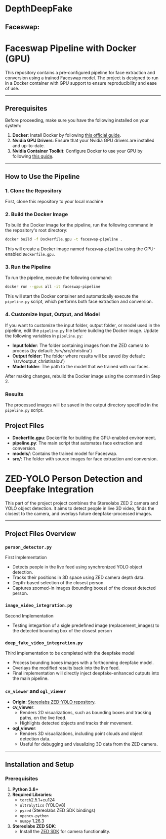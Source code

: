 # DepthDeepFake


## Faceswap:

# Faceswap Pipeline with Docker (GPU)

This repository contains a pre-configured pipeline for face extraction and conversion using a trained Faceswap model. The project is designed to run in a Docker container with GPU support to ensure reproducibility and ease of use.

---

## Prerequisites

Before proceeding, make sure you have the following installed on your system:

1. **Docker**: Install Docker by following [this official guide](https://docs.docker.com/get-docker/).
2. **Nvidia GPU Drivers**: Ensure that your Nvidia GPU drivers are installed and up-to-date.
3. **Nvidia Container Toolkit**: Configure Docker to use your GPU by following [this guide](https://docs.nvidia.com/datacenter/cloud-native/container-toolkit/install-guide.html).

---

## How to Use the Pipeline

### 1. Clone the Repository

First, clone this repository to your local machine

### 2. Build the Docker Image

To build the Docker image for the pipeline, run the following command in the repository's root directory:
```bash
docker build -f Dockerfile.gpu -t faceswap-pipeline .
```

This will create a Docker image named `faceswap-pipeline` using the GPU-enabled `Dockerfile.gpu`.


### 3. Run the Pipeline

To run the pipeline, execute the following command:
```bash
docker run --gpus all -it faceswap-pipeline
```

This will start the Docker container and automatically execute the `pipeline.py` script, which performs both face extraction and conversion.


### 4. Customize Input, Output, and Model

If you want to customize the input folder, output folder, or model used in the pipeline, edit the `pipeline.py` file before building the Docker image. Update the following variables in `pipeline.py`:

- **Input folder**: The folder containing images from the ZED camera to process (by default: /srv/src/christina')
- **Output folder**: The folder where results will be saved (by default: '/srv/output_christinalou') 
- **Model folder**: The path to the model that we trained with our faces.

After making changes, rebuild the Docker image using the command in Step 2.

### Results

The processed images will be saved in the output directory specified in the `pipeline.py` script.

## Project Files

- **Dockerfile.gpu**: Dockerfile for building the GPU-enabled environment.
- **pipeline.py**: The main script that automates face extraction and conversion.
- **models/**: Contains the trained model for Faceswap.
- **src/**: The folder with source images for face extraction and conversion.


# ZED-YOLO Person Detection and Deepfake Integration

This part of the project project combines the Stereolabs ZED 2 camera and YOLO object detection. It aims to detect people in live 3D video, finds the closest to the camera, and overlays future deepfake-processed images.

---

## Project Files Overview

### `person_detector.py`
First Implementation
  - Detects people in the live feed using synchronized YOLO object detection.
  - Tracks their positions in 3D space using ZED camera depth data.
  - Depth-based selection of the closest person.
  - Captures zoomed-in images (bounding boxes) of the closest detected person.

 ### `image_video_integration.py`
 Second Implementation
  - Testing integartion of a sigle predefined image (replacement_images) to the detected bounding box of the closest person

### `deep_fake_video_integration.py`
Third implementation to be completed with the deepfake model
  - Process bounding boxes images with a forthcoming deepfake model.
  - Overlays the modified results back into the live feed.
  - Final implementation will directly inject deepfake-enhanced outputs into the main pipeline.

### `cv_viewer` and `ogl_viewer`
- **Origin**: [Stereolabs ZED-YOLO repository](https://github.com/stereolabs/zed-yolo).
- **cv_viewer**:
  - Renders 2D visualizations, such as bounding boxes and tracking paths, on the live feed.
  - Highlights detected objects and tracks their movement.
- **ogl_viewer**:
  - Renders 3D visualizations, including point clouds and object detection data.
  - Useful for debugging and visualizing 3D data from the ZED camera.

---

## Installation and Setup

### Prerequisites
1. **Python 3.8+**
2. **Required Libraries**:
   - `torch`2.5.1+cu124
   - `ultralytics` (YOLOv8)
   - `pyzed` (Stereolabs ZED SDK bindings)
   - `opencv-python`
   - `numpy` 1.26.3
3. **Stereolabs ZED SDK**:
   - Install the [ZED SDK](https://www.stereolabs.com/en-fr/developers/release) for camera functionality.
